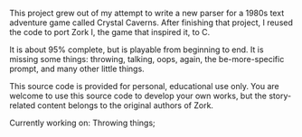 This project grew out of my attempt to write a new parser for a 1980s text
adventure game called Crystal Caverns. After finishing that project, I
reused the code to port Zork I, the game that inspired it, to C.

It is about 95% complete, but is playable from beginning to end. It is
missing some things: throwing, talking, oops, again, the be-more-specific
prompt, and many other little things.

This source code is provided for personal, educational use only.
You are welcome to use this source code to develop your own works,
but the story-related content belongs to the original authors of Zork.

Currently working on:
Throwing things;
